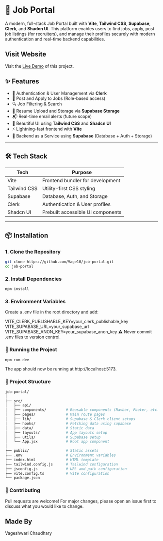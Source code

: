 # 💼 Job Portal

A modern, full-stack Job Portal built with **Vite**, **Tailwind CSS**, **Supabase**, **Clerk**, and **Shadcn UI**. This platform enables users to find jobs, apply, post job listings (for recruiters), and manage their profiles securely with modern authentication and real-time backend capabilities.

## Visit Website
Visit the [Live Demo](https://job-portal-orpin-nine.vercel.app/) of this project.


## ✨ Features

- 🔐 Authentication & User Management via **Clerk**
- 🧾 Post and Apply to Jobs (Role-based access)
- 🔍 Job Filtering & Search
- 📄 Resume Upload and Storage via **Supabase Storage**
- 📬 Real-time email alerts (future scope)
- 🎨 Beautiful UI using **Tailwind CSS** and **Shadcn UI**
- ⚡ Lightning-fast frontend with **Vite**
- 💾 Backend as a Service using **Supabase** (Database + Auth + Storage)

---

## 🛠️ Tech Stack

| Tech         | Purpose                          |
|--------------|----------------------------------|
| Vite         | Frontend bundler for development |
| Tailwind CSS | Utility-first CSS styling        |
| Supabase     | Database, Auth, and Storage      |
| Clerk        | Authentication & User profiles   |
| Shadcn UI    | Prebuilt accessible UI components|

---

## 📦 Installation

### 1. Clone the Repository

```bash
git clone https://github.com/Vage10/job-portal.git
cd job-portal
```

### 2. Install Dependencies
```bash
npm install
```
### 3. Environment Variables
Create a .env file in the root directory and add:

VITE_CLERK_PUBLISHABLE_KEY=your_clerk_publishable_key
VITE_SUPABASE_URL=your_supabase_url
VITE_SUPABASE_ANON_KEY=your_supabase_anon_key
⚠️ Never commit .env files to version control.

### 🚀 Running the Project
``` bash
npm run dev
```
The app should now be running at http://localhost:5173.

### 📁 Project Structure
```bash
job-portal/
│
├── src/
│   ├── api/ 
│   ├── components/         # Reusable components (Navbar, Footer, etc.)
│   ├── pages/              # Main route pages
│   ├── lib/                # Supabase & Clerk client setups
│   ├── hooks/              # Fetching data using supabase
│   ├── data/               # Static data 
│   ├── layouts/            # App layouts setup
│   ├── utils/              # Supabase setup
│   └── App.jsx             # Root app component
│
├── public/                 # Static assets
├── .env                    # Environment variables
├── index.html              # HTML template
├── tailwind.config.js      # Tailwind configuration
├── jsconfig.js             # URL and path configuration
├── vite.config.ts          # Vite configuration
└── package.json
```

### 🤝 Contributing
Pull requests are welcome! For major changes, please open an issue first to discuss what you would like to change.

## Made By
Vageshwari Chaudhary

